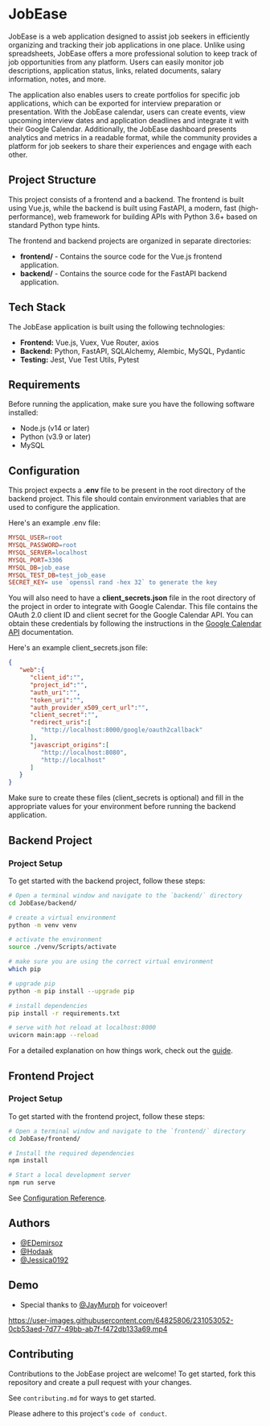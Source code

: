 
# JobEase

JobEase is a web application designed to assist job seekers in efficiently organizing and tracking their job applications in one place. Unlike using spreadsheets, JobEase offers a more professional solution to keep track of job opportunities from any platform. Users can easily monitor job descriptions, application status, links, related documents, salary information, notes, and more. 

The application also enables users to create portfolios for specific job applications, which can be exported for interview preparation or presentation. With the JobEase calendar, users can create events, view upcoming interview dates and application deadlines and integrate it with their Google Calendar. Additionally, the JobEase dashboard presents analytics and metrics in a readable format, while the community provides a platform for job seekers to share their experiences and engage with each other.
## Project Structure

This project consists of a frontend and a backend. The frontend is built using Vue.js, while the backend is built using FastAPI, a modern, fast (high-performance), web framework for building APIs with Python 3.6+ based on standard Python type hints.

The frontend and backend projects are organized in separate directories:

- **frontend/** - Contains the source code for the Vue.js frontend application.
- **backend/** - Contains the source code for the FastAPI backend application.
## Tech Stack

The JobEase application is built using the following technologies:

- **Frontend:** Vue.js, Vuex, Vue Router, axios
- **Backend:** Python, FastAPI, SQLAlchemy, Alembic, MySQL, Pydantic
- **Testing:** Jest, Vue Test Utils, Pytest
## Requirements

Before running the application, make sure you have the following software installed:

- Node.js (v14 or later)
- Python (v3.9 or later)
- MySQL
## Configuration

This project expects a **.env** file to be present in the root directory of the backend project. This file should contain environment variables that are used to configure the application. 

Here's an example .env file:

``` makefile
MYSQL_USER=root
MYSQL_PASSWORD=root
MYSQL_SERVER=localhost
MYSQL_PORT=3306
MYSQL_DB=job_ease
MYSQL_TEST_DB=test_job_ease
SECRET_KEY= use `openssl rand -hex 32` to generate the key
```

You will also need to have a **client_secrets.json** file in the root directory of the project in order to integrate with Google Calendar. This file contains the OAuth 2.0 client ID and client secret for the Google Calendar API. You can obtain these credentials by following the instructions in the [Google Calendar API](https://developers.google.com/workspace/guides/configure-oauth-consent) documentation.

Here's an example client_secrets.json file:

``` json
{
   "web":{
      "client_id":"",
      "project_id":"",
      "auth_uri":"",
      "token_uri":"",
      "auth_provider_x509_cert_url":"",
      "client_secret":"",
      "redirect_uris":[
         "http://localhost:8000/google/oauth2callback"
      ],
      "javascript_origins":[
         "http://localhost:8080",
         "http://localhost"
      ]
   }
}
```

Make sure to create these files (client_secrets is optional) and fill in the appropriate values for your environment before running the backend application.
## Backend Project
### Project Setup
To get started with the backend project, follow these steps:
``` bash
# Open a terminal window and navigate to the `backend/` directory
cd JobEase/backend/

# create a virtual environment
python -m venv venv

# activate the environment
source ./venv/Scripts/activate

# make sure you are using the correct virtual environment
which pip

# upgrade pip
python -m pip install --upgrade pip

# install dependencies
pip install -r requirements.txt

# serve with hot reload at localhost:8000
uvicorn main:app --reload
```
For a detailed explanation on how things work, check out the [guide](https://fastapi.tiangolo.com/).
## Frontend Project
### Project Setup
To get started with the frontend project, follow these steps:
``` bash
# Open a terminal window and navigate to the `frontend/` directory
cd JobEase/frontend/

# Install the required dependencies
npm install

# Start a local development server
npm run serve
```
See [Configuration Reference](https://cli.vuejs.org/config/).
## Authors

- [@EDemirsoz](https://github.com/EDemirsoz)
- [@Hodaak](https://github.com/Hodaak)
- [@Jessica0192](https://github.com/Jessica0192)


## Demo
- Special thanks to [@JayMurph](https://github.com/JayMurph) for voiceover!

https://user-images.githubusercontent.com/64825806/231053052-0cb53aed-7d77-49bb-ab7f-f472db133a69.mp4

## Contributing

Contributions to the JobEase project are welcome! To get started, fork this repository and create a pull request with your changes.

See `contributing.md` for ways to get started.

Please adhere to this project's `code of conduct`.
